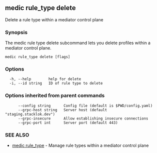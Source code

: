 ## medic rule_type delete

Delete a rule type within a mediator control plane

### Synopsis

The medic rule type delete subcommand lets you delete profiles within a
mediator control plane.

```
medic rule_type delete [flags]
```

### Options

```
  -h, --help        help for delete
  -i, --id string   ID of rule type to delete
```

### Options inherited from parent commands

```
      --config string      Config file (default is $PWD/config.yaml)
      --grpc-host string   Server host (default "staging.stacklok.dev")
      --grpc-insecure      Allow establishing insecure connections
      --grpc-port int      Server port (default 443)
```

### SEE ALSO

* [medic rule_type](medic_rule_type.md)	 - Manage rule types within a mediator control plane

